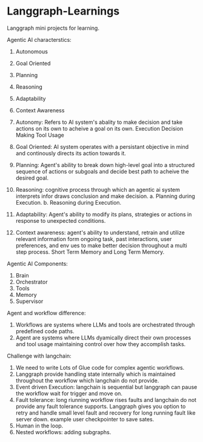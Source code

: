 # Langgraph-Learnings
Langgraph mini projects for learning.

Agentic AI characterstics:
1. Autonomous
2. Goal Oriented
3. Planning
4. Reasoning
5. Adaptability
6. Context Awareness

1. Autonomy: Refers to AI system's abality to make decision and take actions on its own to acheive a goal on its own.
Execution
Decision Making
Tool Usage

2. Goal Oriented: AI system operates with a persistant objective in mind and continously directs its action towards it.

3. Planning: Agent's ability to break down high-level goal into a structured sequence of actions or subgoals and decide best path to acheive the desired goal.

4. Reasoning: cognitive process through which an agentic ai system interprets infor draws conclusion and make decision. 
a. Planning during Execution.
b. Reasoning during Execution.

5. Adaptability: Agent's ability to modify its plans, strategies or actions in response to unexpected conditions.

6. Context awareness: agent's ability to understand, retrain and utilize relevant information form ongoing task, past interactions, user preferences, and env ues to make better decision throughout a multi step process. Short Term Memory and Long Term Memory.


Agentic AI Components:

1. Brain
2. Orchestrator
3. Tools
4. Memory
5. Supervisor


Agent and workflow difference:
1. Workflows are systems where LLMs and tools are orchestrated through predefined code paths.
2. Agent are systems where LLMs dyamically direct their own processes and tool usage maintaining control over how they accomplish tasks.

Challenge with langchain:
1. We need to write Lots of Glue code for complex agentic workflows.
2. Langgraph provide handling state internally which is maintained throughout the workflow which langchain do not provide.
3. Event driven Execution: langchain is sequential but langgraph can pause the workflow wait for trigger and move on.
4. Fault tolerance: long riunning workflow rises faults and langchain do not provide any fault tolerance supports. Langgraph gives you option to retry and handle small level fault and recovery for long running fault like server down. example user checkpointer to save sates.
5. Human in the loop.
6. Nested workflows: adding subgraphs.
